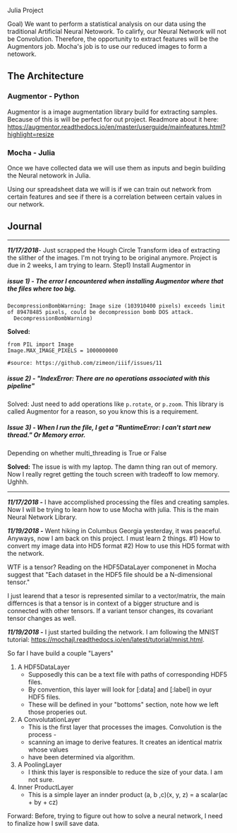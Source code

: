 Julia Project 

Goal) We want to perform a statistical analysis on our data using the traditional Artificial Neural Netowork. To calirfy, our Neural Network will not be Convolution. Therefore, the opportunity to extract features will be the Augmentors job. 
Mocha's job is to use our reduced images to form a netowork. 


## The Architecture

### Augmentor - Python 
Augmentor is a image augmentation library build for extracting samples. Because of this is will be perfect for out project. 
Readmore about it here: https://augmentor.readthedocs.io/en/master/userguide/mainfeatures.html?highlight=resize		

### Mocha - Julia 
Once we have collected data we will use them as inputs and begin building the Neural netowork in Julia. 

Using our spreadsheet data we will is if we can train out network from certain features and see if there is a correlation between certain values in our network. 

## Journal 
---
***11/17/2018***- Just scrapped the Hough Circle Transform idea of extracting the slither of the images. I'm not trying to be original anymore. Project is due in 2 weeks, I am trying to learn. 
Step1) Install Augmentor in 

##### issue 1) - The error I encountered when installing Augmentor where that the files where too big. 

```
DecompressionBombWarning: Image size (103910400 pixels) exceeds limit of 89478485 pixels, could be decompression bomb DOS attack.
  DecompressionBombWarning)
```
**Solved:** 
```
from PIL import Image
Image.MAX_IMAGE_PIXELS = 1000000000

#source: https://github.com/zimeon/iiif/issues/11
```
##### issue 2) - "IndexError: There are no operations associated with this pipeline" 

Solved: Just need to add operations like `p.rotate`, or `p.zoom`. This library is called Augmentor for a reason, so you know this is a requirement. 

##### Issue 3) - When I run the file, I get a "RuntimeError: I can't start new thread." Or Memory error. 

Depending on whether multi_threading is True or False

**Solved:** The issue is with my laptop. The damn thing ran out of memory. Now I really regret getting the touch screen with tradeoff to low memory. Ughhh. 

--- 
***11/17/2018 -*** I have accomplished processing the files and creating samples. Now I will be trying to learn how to use Mocha with julia. This is the main Neural Network Library. 

***11/19/2018 -*** Went hiking in Columbus Georgia yesterday, it was peaceful. Anyways, now I am back on this project. I must learn 2 things.
	#1) How to convert my image data into HD5 format
	#2) How to use this HD5 format with the network. 

WTF is a tensor? Reading on the HDF5DataLayer componenet in Mocha suggest that "Each dataset in the HDF5 file should be a N-dimensional tensor." 

I just learend that a tesor is represented similar to a vector/matrix, the main differnces is that a tensor is in context of a bigger structure and is connected with other tensors. If a variant tensor changes, its covariant tensor changes as well. 

***11/19/2018 -*** I just started building the network. I am following the MNIST tutorial: 	https://mochajl.readthedocs.io/en/latest/tutorial/mnist.html. 

So far I have build a couple "Layers"
1. A HDF5DataLayer 
	- Supposedly this can be a text file with paths of corresponding HDF5 files. 
	- By convention, this layer will look for [:data] and [:label] in oyur HDF5 files.
	- These will be defined in your "bottoms" section, note how we left those properies out. 
2. A ConvolutationLayer 
	- This is the first layer that processes the images. Convolution is the process -
	- scanning an image to derive features. It creates an identical matrix whose values
	- have been determined via algorithm. 
3. A PoolingLayer
	- I think this layer is responsible to reduce the size of your data. I am not sure. 
4. Inner ProductLayer
	- This is a simple layer an innder product (a, b ,c)(x, y, z) = a scalar(ac + by + cz)

Forward: Before, trying to figure out how to solve a neural network, I need to finalize how I swill save data. 